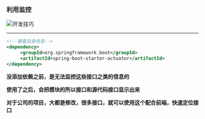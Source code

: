 ### 利用监控





![开发技巧](E:\笔记整理\动力节点SpringCloud\图解\开发技巧.png)



****



```xml
<!--暴露自身信息-->
<dependency>
     <groupId>org.springframework.boot</groupId>
     <artifactId>spring-boot-starter-actuator</artifactId>
</dependency>
```





**没添加依赖之前，是无法监控这些接口之类的信息的**

**使用了之后，会把模块的所以接口和源代码接口显示出来**

**对于公司的项目，大都是修改，很多接口，就可以使用这个配合前端，快速定位接口**

